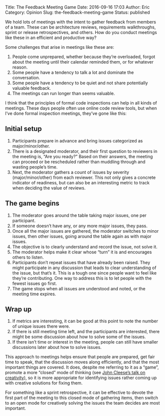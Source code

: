 Title: The Feedback Meeting Game
Date: 2016-09-16 17:03
Author: Eric
Category: Opinion
Slug: the-feedback-meeting-game
Status: published

We hold lots of meetings with the intent to gather feedback from members of a
team. These can be architecture reviews, requirements walkthroughs, sprint or
release retrospectives, and others. How do you conduct meetings like these in
an efficient and productive way?

Some challenges that arise in meetings like these are:

1. People come unprepared, whether because they’re overloaded, forgot about the
meeting until their calendar reminded them, or for whatever reason.
2. Some people have a tendency to talk a lot and dominate the conversation.
3. Some people have a tendency to be quiet and not share potentially valuable
   feedback.
4. The meetings can run longer than seems valuable.

I think that the principles of formal code inspections can help in all kinds of
meetings. These days people often use online code review tools, but when I’ve
done formal inspection meetings, they’ve gone like this:

Initial setup
-------------

1. Participants prepare in advance and bring issues categorized as
   major/minor/other.
2. There is a designated moderator, and their first question to reviewers in
   the meeting is, “Are you ready?” Based on their answers, the meeting can
   proceed or be rescheduled rather than muddling through and wasting people’s
   time.
3. Next, the moderator gathers a count of issues by severity
   (major/minor/other) from each reviewer. This not only gives a concrete
   indicator of readiness, but can also be an interesting metric to track when
   deciding the value of reviews.

The game begins
---------------

1. The moderator goes around the table taking major issues, one per
   participant.
2. If someone doesn’t have any, or any more major issues, they pass.
3. Once all the major issues are gathered, the moderator switches to minor
   issues, then other issues, going around the table again as with major
   issues.
4. The objective is to clearly understand and record the issue, not solve it.
5. The moderator helps make it clear whose “turn” it is and encourages others
   to listen.
6. Participants don’t repeat issues that have already been raised. They
   might participate in any discussion that leads to clear understanding of the
   issue, but that’s it. This is a tough one since people want to feel like
   they’re contributing. One way to address this is to let people with the
   fewest issues go first.
7. The game stops when all issues are understood and
   noted, or the meeting time expires.

Wrap up
-------

1. If metrics are interesting, it can be good at this point to note the number
   of unique issues there were.
2. If there is still meeting time left, and the participants are interested,
   there might be some discussion about how to solve some of the issues.
3. If there isn’t time or interest in the meeting, people can still have
   smaller discussions later about how to solve issues.

This approach to meetings helps ensure that people are prepared, get fair time
to speak, that the discussion moves along efficiently, and that the most
important things are covered. It does, despite me referring to it as a “game”,
promote a more “closed” mode of thinking (see [John Cleese’s talk on
creativity](https://www.youtube.com/watch?v=9EMj_CFPHYc)), so it is more
appropriate for identifying issues rather coming up with creative solutions for
fixing them.

For something like a sprint retrospective, it can be effective to devote
the first part of the meeting to this closed mode of gathering items, then
switch to an open mode for creatively solving the issues the team decides are
most important.
